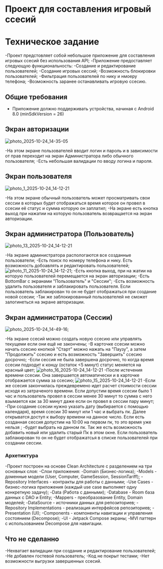 # Проект для составления игровый ссесий

# Техническое задание

-Проект предстовляет собой небольшое приложение для составления игровых ссесий без использования API;
-Приложение предоставляет следующую функциональность:
-Создание и редактирование пользователей;
-Создание игровых сессий;
-Возможность блокировки пользователей;
-Фильтрация пользователей по нику и нмоеру телефона;
-Возможность заранее останавливать игровую ссесию.

## Общие требования

- Приложение должно поддерживать устройства, начиная с Android 8.0 (minSdkVersion = 26)

## Экран авторизации 
![photo_2025-10-24_14-35-05](https://github.com/user-attachments/assets/66905955-28c4-48ab-a17b-d48d46ec125c)

-На этом экране пользователей вводит логин и пароль и в зависимости от прав переходит на экран Администратора либо обычного пользователя;
-Есть небольшая валидации по вводу логина и пароля.

## Экран пользователя
![photo_1_2025-10-24_14-12-21](https://github.com/user-attachments/assets/3980d03d-f00a-4a1d-abee-00c0f6cc75dd)

-На этом экране обычный пользователь может просматривать свои сессии в которых будет отображаться время которое он провел в ссесии её статус и сумма которую он заплатил;
-На экране есть кнопка выход при нажатии на которую пользователь возвращается на экран авторизации.

## Экран администратора (Пользователь)
![photo_13_2025-10-24_14-12-21](https://github.com/user-attachments/assets/12526aee-f916-4615-a254-b2059004a183)

-На экране администратора распологаются все созданные пользователи; 
-Есть поиск по номеру телефона и нику. Есть возможность добоавлять и редактировать пользователей;
![photo_11_2025-10-24_14-12-21](https://github.com/user-attachments/assets/ea1dd815-9dad-481c-9ac9-05cd73948a78);
-Есть кнопка выход, при на жатии на которую пользователей перемещается на экран авторизации;
-Есть BottomBar с экранами "Пользователь" и "Сессии";
-Есть возможность удалить пользователя и заблакировать пользователя. Если пользователь заблакирован то он не будет отображаться при создание новой ссесии;
-Так же заблокированный пользователей не сможет залогинеться на экране авторизации.

## Экран администратора (Сессии)
![photo_2025-10-24_14-49-16](https://github.com/user-attachments/assets/e36a0afd-a226-47ac-98cb-db9808dc6ba5);

-На экране ссесий можно создать новую ссесию или управлять текущеми если они ещё не закончены;
-В карточке ссесии можно начать ссесию кнопкой "Старт" можно нажать на "Паузу", а затем "Продолжить" ссесию и есть возможность "Завершить" ссесию досрочно;
-Если сессия не была завершена досрочно, то когда время ссесии подходит к концу (остаток <5 минут) статус меняется на красный цвет;
![photo_16_2025-10-24_14-12-21](https://github.com/user-attachments/assets/138c6f81-e14f-45a1-b017-ccb593d242f0)
-После истечения времени ссесии. Она завершается автоматически и в карточке отображается сумма за ссесию;
![photo_15_2025-10-24_14-12-21](https://github.com/user-attachments/assets/9b4102f3-598f-4e82-832e-7fd2ff92454d)
-Если же ссесия закончилась преждевремено идет расчет стоимости сессии исходя из затраченого времени. Если допустим время ссесии было 1 час и пользователь провел в сессии менее 30 минут то сумма с него взымается как за 30 минут даже если он провел в сессии пару минут;
-При создание ссесии нужно указать дату (выбирается с помощью календаря), время ссесии 30 минут или 1 час и выбрать пк. Далее открыватся доступ к выбору времени на данное число. Если есть созданная сессия допустим на 10:00 на первом пк, то это время уже нельзя ;
-будет выбрать на данном пк. Так же есть возможность добавить новый или удалить старый Пк в этом окне. Если пользователь заблакирован то он не будет отображатсья в списке пользователей при создании сессии. 

### Архетиктура
-Проект построен на основе Clean Architecture с разделением на три основных слоя:
-Слои приложения:
-Domain (Бизнес-логика);
-Models - доменные модели (User, Computer, GameSession, SessionTariff);
-Repository Interfaces - контракты для работы с данными;
-Use Cases - бизнес-логика приложения (каждый use case выполняет одну конкретную задачу);
-Data (Работа с данными);
-Database - Room база данных с DAO и Entity;
-Mappers - преобразование Entity, Domain моделей;
-DataSource - источники данных для репозиториев;
-Repository Implementations - реализация интерфейсов репозиториев;
-Presentation (UI);
-Components - компоненты навигации и управления состоянием (Decompose);
-UI - Jetpack Compose экраны;
-MVI паттерн с использованием Decompose для навигации.

## Что не сделанно

-Нехватает валидации при создание и редактирование пользователей;
-Не добавлен гостевой пользователь;
-Код не покрыт тестами;
-Нет возможности выгрузки завершенных ссесий.








